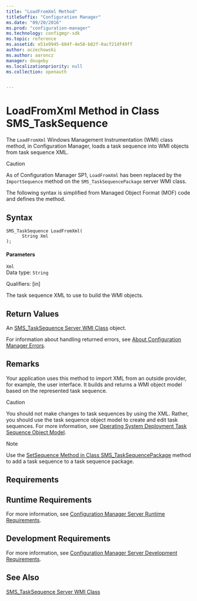 ```yaml
---
title: "LoadFromXml Method"
titleSuffix: "Configuration Manager"
ms.date: "09/20/2016"
ms.prod: "configuration-manager"
ms.technology: configmgr-sdk
ms.topic: reference
ms.assetid: e51e9945-604f-4e58-b82f-0acf21df49ff
author: aczechowski
ms.author: aaroncz
manager: dougeby
ms.localizationpriority: null
ms.collection: openauth


---
```

# LoadFromXml Method in Class SMS_TaskSequence
The `LoadFromXml` Windows Management Instrumentation (WMI) class method, in Configuration Manager, loads a task sequence into WMI objects from task sequence XML.  

> [!CAUTION]
>  As of Configuration Manager SP1, `LoadFromXml` has been replaced by the `ImportSequence` method on the `SMS_TaskSequencePackage` server WMI class.  

 The following syntax is simplified from Managed Object Format (MOF) code and defines the method.  

## Syntax  

```  
SMS_TaskSequence LoadFromXml(  
      String Xml  
);  
```  

#### Parameters  
 `Xml`  
 Data type: `String`  

 Qualifiers: [in]  

 The task sequence XML to use to build the WMI objects.  

## Return Values  
 An [SMS_TaskSequence Server WMI Class](../../../develop/reference/osd/sms_tasksequence-server-wmi-class.md) object.  

 For information about handling returned errors, see [About Configuration Manager Errors](../../../develop/core/understand/about-configuration-manager-errors.md).  

## Remarks  
 Your application uses this method to import XML from an outside provider, for example, the user interface. It builds and returns a WMI object model based on the represented task sequence.  

> [!CAUTION]
>  You should not make changes to task sequences by using the XML. Rather, you should use the task sequence object model to create and edit task sequences. For more information, see [Operating System Deployment Task Sequence Object Model](../../../develop/osd/operating-system-deployment-task-sequence-object-model.md).  

> [!NOTE]
>  Use the [SetSequence Method in Class SMS_TaskSequencePackage](../../../develop/reference/osd/setsequence-method-in-class-sms_tasksequencepackage.md) method to add a task sequence to a task sequence package.  

## Requirements  

## Runtime Requirements  
 For more information, see [Configuration Manager Server Runtime Requirements](../../../develop/core/reqs/server-runtime-requirements.md).  

## Development Requirements  
 For more information, see [Configuration Manager Server Development Requirements](../../../develop/core/reqs/server-development-requirements.md).  

## See Also  
 [SMS_TaskSequence Server WMI Class](../../../develop/reference/osd/sms_tasksequence-server-wmi-class.md)
